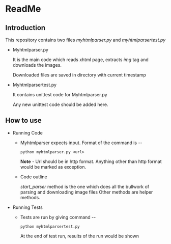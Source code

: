 # ReadMe


## Introduction

This repository contains two files *myhtmlparser.py* and *myhtmlparsertest.py*

* Myhtmlparser.py

	It is the main code which reads xhtml page, extracts *img* tag and downloads the images.

	Downloaded files are saved in directory with current timestamp

* Myhtmlparsertest.py

	It contains unittest code for Myhtmlparser.py
	
	Any new unittest code should be added here.

## How to use

* Running Code

    + Myhtmlparser expects <url> input. Format of the command is --
    
    	`python myhtmlparser.py <url>`

	    **Note** - Url should be in http format. Anything other than http format would be marked as exception. 

    + Code outline

        *start_parser* method is the one which does all the bullwork of parsing and downloading image files
        Other methods are helper methods.

* Running Tests

    + Tests are run by giving command --

	    `python myhtmlparsertest.py`

        At the end of test run, results of the run would be shown

